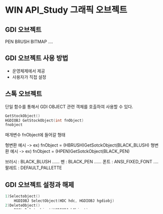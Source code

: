 #  WIN API_Study 그래픽 오브젝트

## GDI 오브젝트

PEN BRUSH BITMAP ....

## GDI 오브젝트 사용 방법

- 운영체제에서 제공
- 사용자가 직접 설정

## 스톡 오브젝트

단일 함수를 통해서 GDI OBJECT 관련 객체를 호출하여 사용할 수 있다.

```c++
GetStockObject()
HGDIOBJ GetStockObject(int fnObject)
fnobject
```

매개변수 fnObject에 들어갈 형태

형변환 예시 -> ex) fnObject = (HBRUSH)GetSotckObject(BLACK_BLUSH)
형변환 예시 -> ex) fnObject = (HPEN)GetSotckObject(BLACK_PEN)

브러시 : BLACK_BLUSH ......
펜 : BLACK_PEN ......
폰트 : ANSI_FIXED_FONT ....
팔레트 : DEFAULT_PALLETTE

## GDI 오브젝트 설정과 해제
```c++
1)Selectobject()
    HGDIOBJ SelectObject(HDC hdc, HGDIOBJ hgdiobj)
2)DeleteObject()
    BOOL Deleteobject(HGDIOBJ hObject)
```
## 펜 사용방법
1) 펜 생성 : CreatePen(), GetStockOjbect()
2) 펜 선택 : SelectObject()
3) 선 그리기 : MoveToEx()
4) 펜 제거 및 이전 펜 설정
    DeleteObject(), SelectObject()
    => 스톡 오브젝트는 제외

## 펜 사용 소스
```c++
    // 실선
    hPen = CreatePen(PS_SOLID, 1, RGB(0, 0, 0));
    hOldPen = (HPEN)SelectObject(hdc, hPen);
    MoveToEx(hdc, 10, 30, NULL);
    LineTo(hdc, 100, 30);
    DeleteObject(hPen);

    // 긴 점선
    hPen = CreatePen(PS_DASH, 1, RGB(0, 0, 0));
    SelectObject(hdc, hPen);
    MoveToEx(hdc, 10, 50, NULL);
    LineTo(hdc, 100, 50);
    DeleteObject(hPen);

    // 짧은 점선
    hPen = CreatePen(PS_DOT, 1, RGB(0, 0, 0));
    SelectObject(hdc, hPen);
    MoveToEx(hdc, 10, 70, NULL);
    LineTo(hdc, 100, 70);
    DeleteObject(hPen);
```

## 펜을 이용한 도형 출력

좌측 상단 점과 우측 하단점을 기준으로 도형을 만들어준다.

- 사각형넣기 LineTo 제외하고 Rectangle()함수를 넣어준다.
BOOL Rectangle(HDC hdc, int nLeftRect, int nTopRect, int nRightRect, int nBottomRect)
```c++
    // 사각형 넣기 
    hPen = CreatePen(PS_SOLID, 1, RGB(0, 0, 0));
    hOldPen = (HPEN)SelectObject(hdc, hPen);
    Rectangle(hdc, 10, 20, 50, 70);
    MoveToEx(hdc, 10, 30, NULL);
    DeleteObject(hPen);

    hPen = CreatePen(PS_DASH, 1, RGB(0, 0, 0));
    SelectObject(hdc, hPen);
    MoveToEx(hdc, 10, 50, NULL);
    Rectangle(hdc, 70, 20, 110, 70);
    DeleteObject(hPen);

    hPen = CreatePen(PS_DOT, 1, RGB(0, 0, 0));
    SelectObject(hdc, hPen);
    MoveToEx(hdc, 10, 70, NULL);
    Rectangle(hdc, 130, 20, 170, 70);
    DeleteObject(hPen);
```

## 원 출력
```c++
BOOL Ellipse(HDD hdc, int nLeftRect, int nTopRect, int nRightRect, int nBottomRect);
(nleftRect, nTopRect)
```
Rectangle 대신 넣는다고 생각하면 편리하다. Ellipse(hdc, 130, 20, 170, 70);

## 브러시(brush)
- 도형의 내부를 색상과 패턴으로 채우는 역활
- 스톡오브젝트를 사용한 브러시

## 브러시 생성 함수 및 사용방법
CreateSolidBrush()... CreatehatchBrush().. 등등
ex) HBRUSH CreateSolidBrush(COLORREF color)

1) 브러시 생성           : CreateSolidBrush()
2) 브러시 설정           : SelectObject()
3) 도형 출력
4) 이전 브러시 복구      : SelectObject()
5) 생성한 브러시 제거    : DeleteObject()

## 비트맵(Bitmap)

이미지 종류
bmp, jpg, gif, tga 등

## 비트맵을 다루는 두가지 방법

1) 비트맵을 리소스에 등록
2) LoadImage()함수를 이용하여 파일로부터 읽어내는 방법

## 비트맵을 읽어 출력하는 순서

1) 비트맵의 핸들을 얻는다   LoadBitmap(), LoadImage()
2) 메모리 DC 생성          CreateCompatibleDC()
3) 메모리 DC에 비트맵 적용  SelectObject()
4) 비트맵 출력             BitBlt()
5) 메모리 DC와 비트맵 제거  DeleteCD(), DeleteObject()

## 키보드
os의 메세지를 통해서 모든 window api관련 내용을 만든다.

문자 키에 발생하는 메시지
일반적으로 키보드에서 입력할때 발생하는 이벤트
WM_CHAR
대소문자 구분 방법
wParan
아스키 코드 값

# 키보드 메시지
모든 키에 대해 발생하는 메시지
WM_KEYDOWN
- 키 구분 방법
wParam : 가상 키 코드, 문자는 대문자
- 가상 키 코드
VK_LEFT, VK_HOME
'1','A'문자상수 사용
```c++
case WM_KEYDOWN:
        switch (wParam)
        {
        case VK_LEFT:
            MessageBox(hWnd, "LeftKey를 눌렀습니다.", NULL, NULL);
            break;
        case VK_RIGHT:
            MessageBox(hWnd, "RightKey를 눌렀습니다.", NULL, NULL);
            break;
        case VK_F1:
            MessageBox(hWnd, "f1Key를 눌렀습니다.", NULL, NULL);
            break;
        }
       break;
```
# GetAsyncKeyState()
- 실시간으로 키 입력을 체크
- 메시지 큐에 저장되는 키 메시지의 단점을 보안
- 키 눌림이 있으면 음수값 리턴
  SHORT GetAsyncKeyState(int vKey)

## 마우스
- 마우스 메시지 타입
# WM_MOUSEMOVE
- 마우스 이동시 발생
- 마우스 위치 정보
    LOWORD(IParam) -> x 좌표
    HIWORD(IParam) -> y 좌표
```c++
 case WM_MOUSEMOVE:
    nXPos = LOWORD(lParam);
    nYPos = HIWORD(lParam);
    break;
```





























